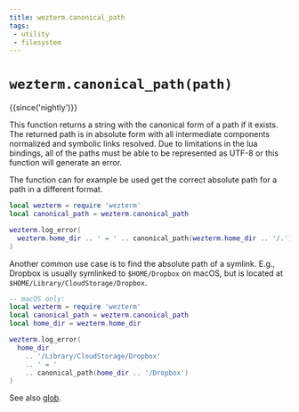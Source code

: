 ```yaml
---
title: wezterm.canonical_path
tags:
 - utility
 - filesystem
---
```

# `wezterm.canonical_path(path)`

{{since('nightly')}}

This function returns a string with the canonical form of a path if it exists.
The returned path is in absolute form with all intermediate components normalized
and symbolic links resolved.
Due to limitations in the lua bindings, all of the paths
must be able to be represented as UTF-8 or this function will generate an
error.

The function can for example be used get the correct absolute path for a path
in a different format.
```lua
local wezterm = require 'wezterm'
local canonical_path = wezterm.canonical_path

wezterm.log_error(
  wezterm.home_dir .. ' = ' .. canonical_path(wezterm.home_dir .. '/.')
)
```

Another common use case is to find the absolute path of a symlink. E.g., Dropbox is usually
symlinked to `$HOME/Dropbox` on macOS, but is located at `$HOME/Library/CloudStorage/Dropbox`.
```lua
-- macOS only:
local wezterm = require 'wezterm'
local canonical_path = wezterm.canonical_path
local home_dir = wezterm.home_dir

wezterm.log_error(
  home_dir
    .. '/Library/CloudStorage/Dropbox'
    .. ' = '
    .. canonical_path(home_dir .. '/Dropbox')
)
```

See also [glob](glob.md).
